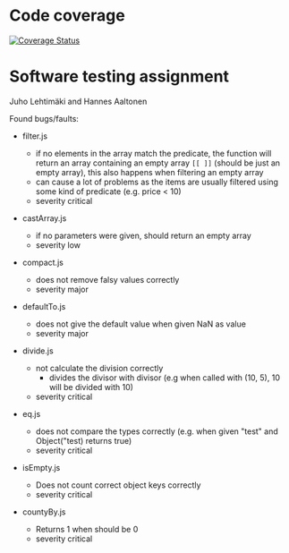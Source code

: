 # Code coverage

[![Coverage Status](https://coveralls.io/repos/github/juholehtimaki/COMP.SE.200-2020-assignment/badge.svg?branch=main)](https://coveralls.io/github/juholehtimaki/COMP.SE.200-2020-assignment?branch=main)

# Software testing assignment

Juho Lehtimäki and Hannes Aaltonen

Found bugs/faults:

- filter.js

  - if no elements in the array match the predicate, the function will return an array containing an empty array `[[ ]]` (should be just an empty array), this also happens when filtering an empty array
  - can cause a lot of problems as the items are usually filtered using some kind of predicate (e.g. price < 10)
  - severity critical

- castArray.js

  - if no parameters were given, should return an empty array
  - severity low

- compact.js

  - does not remove falsy values correctly
  - severity major

- defaultTo.js

  - does not give the default value when given NaN as value
  - severity major

- divide.js

  - not calculate the division correctly
    - divides the divisor with divisor (e.g when called with (10, 5), 10 will be divided with 10)
  - severity critical

- eq.js

  - does not compare the types correctly (e.g. when given "test" and Object("test) returns true)
  - severity critical

- isEmpty.js

  - Does not count correct object keys correctly
  - severity critical

- countyBy.js
  - Returns 1 when should be 0
  - severity critical
